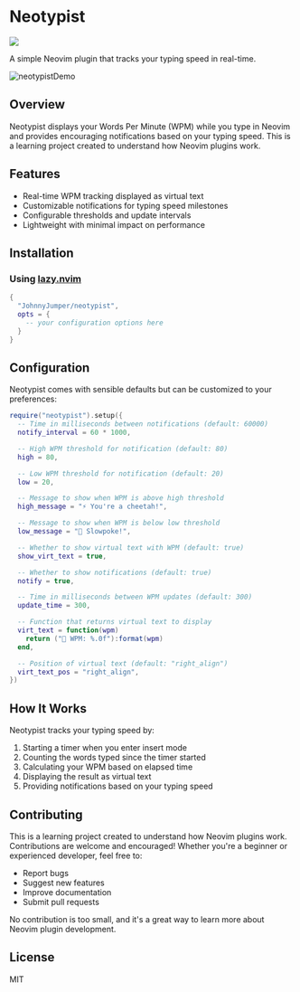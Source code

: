 # Neotypist
<a href="https://dotfyle.com/plugins/JohnnyJumper/neotypist.nvim">
	<img src="https://dotfyle.com/plugins/JohnnyJumper/neotypist.nvim/shield?style=flat" />
</a>

A simple Neovim plugin that tracks your typing speed in real-time.

![neotypistDemo](https://github.com/user-attachments/assets/cf79616e-e837-4b7f-a78f-2b106686f711)


## Overview

Neotypist displays your Words Per Minute (WPM) while you type in Neovim and provides encouraging notifications based on your typing speed. This is a learning project created to understand how Neovim plugins work.

## Features

- Real-time WPM tracking displayed as virtual text
- Customizable notifications for typing speed milestones
- Configurable thresholds and update intervals
- Lightweight with minimal impact on performance

## Installation

### Using [lazy.nvim](https://github.com/folke/lazy.nvim)

```lua
{
  "JohnnyJumper/neotypist",
  opts = {
    -- your configuration options here
  }
}
```

## Configuration

Neotypist comes with sensible defaults but can be customized to your preferences:

```lua
require("neotypist").setup({
  -- Time in milliseconds between notifications (default: 60000)
  notify_interval = 60 * 1000,

  -- High WPM threshold for notification (default: 80)
  high = 80,

  -- Low WPM threshold for notification (default: 20)
  low = 20,

  -- Message to show when WPM is above high threshold
  high_message = "⚡️ You're a cheetah!",

  -- Message to show when WPM is below low threshold
  low_message = "🐢 Slowpoke!",

  -- Whether to show virtual text with WPM (default: true)
  show_virt_text = true,

  -- Whether to show notifications (default: true)
  notify = true,

  -- Time in milliseconds between WPM updates (default: 300)
  update_time = 300,

  -- Function that returns virtual text to display
  virt_text = function(wpm)
    return ("🚀 WPM: %.0f"):format(wpm)
  end,

  -- Position of virtual text (default: "right_align")
  virt_text_pos = "right_align",
})
```

## How It Works

Neotypist tracks your typing speed by:

1. Starting a timer when you enter insert mode
2. Counting the words typed since the timer started
3. Calculating your WPM based on elapsed time
4. Displaying the result as virtual text
5. Providing notifications based on your typing speed

## Contributing

This is a learning project created to understand how Neovim plugins work. Contributions are welcome and encouraged! Whether you're a beginner or experienced developer, feel free to:

- Report bugs
- Suggest new features
- Improve documentation
- Submit pull requests

No contribution is too small, and it's a great way to learn more about Neovim plugin development.

## License

MIT
